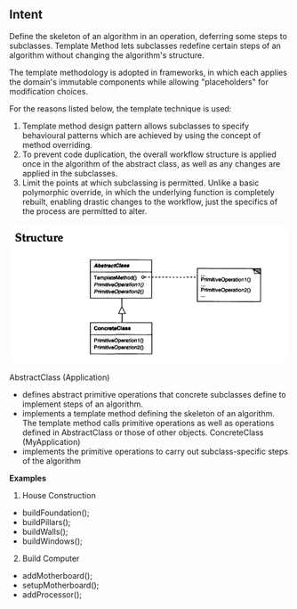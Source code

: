 Intent
--------
Define the skeleton of an algorithm in an operation, deferring some steps to
subclasses.
Template Method lets subclasses redefine certain steps of an algorithm
without changing the algorithm's structure.

The template methodology is adopted in frameworks, in which each applies the domain's immutable
components while allowing "placeholders" for modification choices.

For the reasons listed below, the template technique is used:

1. Template method design pattern allows subclasses to specify behavioural patterns which are achieved by using the concept of method overriding.
2. To prevent code duplication, the overall workflow structure is applied once in the algorithm of the abstract class, as well as any changes are applied in the subclasses.
3. Limit the points at which subclassing is permitted. Unlike a basic polymorphic override, in which the underlying function is completely rebuilt,
   enabling drastic changes to the workflow, just the specifics of the process are permitted to alter.

![template.png](tenplate.png)

AbstractClass (Application)
- defines abstract primitive operations that concrete subclasses define to
  implement steps of an algorithm.
- implements a template method defining the skeleton of an algorithm. The
  template method calls primitive operations as well as operations defined
  in AbstractClass or those of other objects.
  ConcreteClass (MyApplication)
- implements the primitive operations to carry out subclass-specific steps of the algorithm

**Examples**

1. House Construction
* buildFoundation();
* buildPillars();
* buildWalls();
* buildWindows();
2. Build Computer
* addMotherboard();
* setupMotherboard();
* addProcessor();